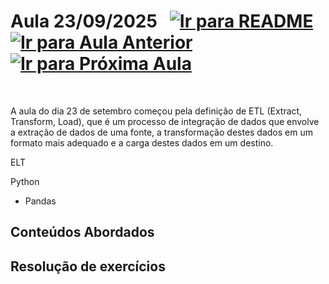 # Aula 23/09/2025 &nbsp; [![Ir para README](https://img.shields.io/badge/Indice-Verde?style=for-the-badge)](../README.md#indice) &nbsp; [![Ir para Aula Anterior](https://img.shields.io/badge/Anterior-Aula%202-007ACC?style=for-the-badge)](../aulas/16-09-2025.md) &nbsp; [![Ir para Próxima Aula](https://img.shields.io/badge/Próxima-Aula%204-007ACC?style=for-the-badge)](../aulas/30-09-2025.md)

<br>

<p>
A aula do dia 23 de setembro começou pela definição de ETL (Extract, Transform, Load), que é um processo de integração de dados que envolve a extração de dados de uma fonte, a transformação destes dados em um formato mais adequado e a carga destes dados em um destino.

ELT

Python

- Pandas

</p>

<!-- <img src="../img/image2.jpg" width="300px" alt="dados utilizados na segunda parte da tarefa"> -->

## Conteúdos Abordados

<!-- - [Integração de dados](../apontamentos/integração%20de%20dados.md) -->

## Resolução de exercícios

<!--
- [Tarefa 1](../fichas/tarefa1.md) -->
